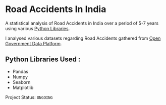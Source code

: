 # Road Accidents In India

A statistical analysis of Road Accidents in India over a period of 5-7 years using various [Python Libraries](#lib).

I analysed various datasets regarding Road Accidents gathered from [Open Government Data Platform](https://data.gov.in/dataset-group-name/road-accidents). 

## Python Libraries Used : <a id = 'lib'></a>
- Pandas
- Numpy
- Seaborn
- Matplotlib 

Project Status: `ONGOING`

